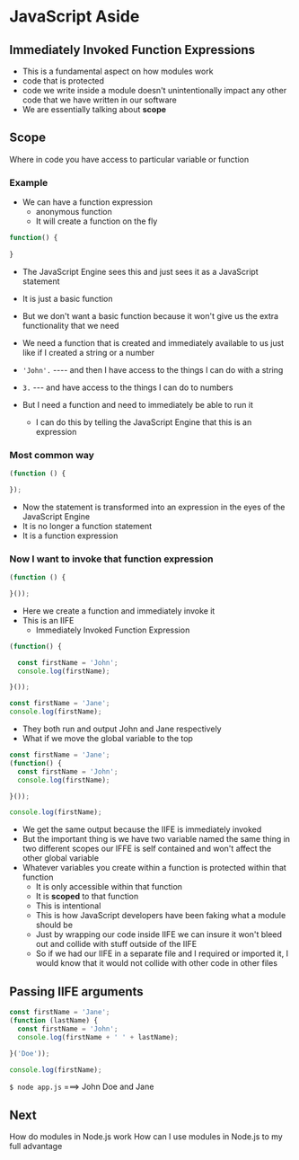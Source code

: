# JavaScript Aside
## Immediately Invoked Function Expressions
* This is a fundamental aspect on how modules work
* code that is protected
* code we write inside a module doesn't unintentionally impact any other code that we have written in our software
* We are essentially talking about **scope**

## Scope
Where in code you have access to particular variable or function

### Example
* We can have a function expression
    - anonymous function
    - It will create a function on the fly

```js
function() {
  
}
```

* The JavaScript Engine sees this and just sees it as a JavaScript statement
* It is just a basic function
* But we don't want a basic function because it won't give us the extra functionality that we need
* We need a function that is created and immediately available to us just like if I created a string or a number

* `'John'.` ---- and then I have access to the things I can do with a string
* `3.` --- and have access to the things I can do to numbers
* But I need a function and need to immediately be able to run it
    - I can do this by telling the JavaScript Engine that this is an expression

### Most common way
```js
(function () {

});
```

* Now the statement is transformed into an expression in the eyes of the JavaScript Engine
* It is no longer a function statement
* It is a function expression

### Now I want to invoke that function expression
```js
(function () {

}());
```

* Here we create a function and immediately invoke it
* This is an IIFE
    - Immediately Invoked Function Expression

```js
(function() {

  const firstName = 'John';
  console.log(firstName);

}());

const firstName = 'Jane';
console.log(firstName);
```

* They both run and output John and Jane respectively
* What if we move the global variable to the top

```js
const firstName = 'Jane';
(function() {
  const firstName = 'John';
  console.log(firstName);

}());

console.log(firstName);
```

* We get the same output because the IIFE is immediately invoked
* But the important thing is we have two variable named the same thing in two different scopes our IFFE is self contained and won't affect the other global variable
* Whatever variables you create within a function is protected within that function
    - It is only accessible within that function
    - It is **scoped** to that function
    - This is intentional
    - This is how JavaScript developers have been faking what a module should be
    - Just by wrapping our code inside IIFE we can insure it won't bleed out and collide with stuff outside of the IIFE
    - So if we had our IIFE in a separate file and I required or imported it, I would know that it would not collide with other code in other files

## Passing IIFE arguments
```js
const firstName = 'Jane';
(function (lastName) {
  const firstName = 'John';
  console.log(firstName + ' ' + lastName);

}('Doe'));

console.log(firstName);
```

`$ node app.js` ===> John Doe and Jane

## Next
How do modules in Node.js work
How can I use modules in Node.js to my full advantage

